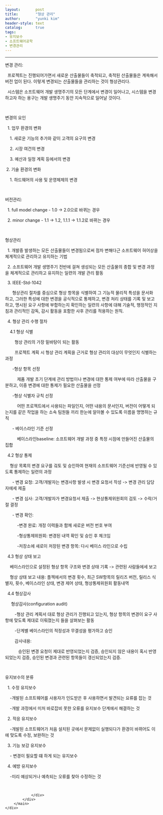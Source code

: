 ```yaml
---
layout:       post
title:        "형상 관리"
author:       "yunki kim"
header-style: text
catalog:      true
tags: 
- 유지보수
- 소프트웨어공학
- 변경관리
---
```


<head></head>
<body id="tt-body-page" class="">
<div id="wrap" class="wrap-right">
    <div id="container">
        <main class="main ">
            <div class="area-main">
                <div class="area-view">
                    <div class="article-header"></div>
                    <hr>
                    <div class="article-view">
                        <div class="contents_style">
                            <p>변경 관리:</p>
<p>&nbsp; 프로젝트는 진행되어가면서 새로운 산출물들이 축적되고, 축적된 산출물들은 계쏙해서 버전 업이 된다. 이렇게 변경되는 산출물들을 관리하는 것이 형상관리다.</p>
<p>&nbsp; 시스템은 소프트웨어 개발 생명주기의 모든 단계에서 변경이 일어나고, 시스템을 변경하고자 하는 용구는 개발 생명주기 동안 지속적으로 일어날 것이다.&nbsp;</p>
<p>&nbsp;</p>
<p>변경의 요인</p>
<p>&nbsp; 1. 업무 환경의 변화</p>
<p>&nbsp; &nbsp; 1. 새로운 기능의 추가와 같이 고객의 요구의 변경</p>
<p>&nbsp; &nbsp; 2. 시장 여건의 변경</p>
<p>&nbsp; &nbsp; 3. 예산과 일정 계획 등에서의 변경</p>
<p>&nbsp;2. 기술 환경의 변화</p>
<p>&nbsp; &nbsp; 1. 하드웨어의 사용 및 운영체제의 변경</p>
<p>&nbsp;</p>
<p>버전관리:</p>
<p>&nbsp; 1. full model change - 1.0 -&gt; 2.0으로 바뀌는 경우</p>
<p>&nbsp; 2. minor change - 1.1 -&gt; 1.2, 1.1.1 -&gt; 1.1.2로 바뀌는 경우&nbsp;</p>
<p>&nbsp;</p>
<p>형상관리</p>
<p>&nbsp; 1. 개발중 발생하는 모든 산출물들이 변경됨으로써 점차 변해다근 소프트웨어 혀어상을 체계적으로 관리하고 유지하는 기법</p>
<p>&nbsp; 2. 소프트웨어 개발 생명주기 전반에 걸쳐 생성되는 모든 산출물의 종합 및 변경 과정을 체계적으로 관리하고 유지하는 일련의 개발 관리 활동</p>
<p>&nbsp; 3. IEEE-Std-1042</p>
<p>&nbsp; &nbsp; &nbsp; 형상관리 절차를 중심으로 형상 항목을 식별하여 그 기능적 물리적 특성을 문서화 하고, 그러한 특성에 대한 변경을 공식적으로 통제하고, 변경 처리 상태를 기록 및 보고하고, 명시된 요구 사항에 부합하는지 확인하는 일련의 사항에 대해 기술적, 행정적인 지침과 관리적인 감독, 감시 활동을 포함한 사후 관리를 적용하는 원칙.</p>
<p>&nbsp; 4. 형상 관리 수행 절차</p>
<p>&nbsp; &nbsp; 4.1 형상 식별</p>
<p>&nbsp; &nbsp; &nbsp; &nbsp; 형상 관리의 가장 밑바탕이 되는 활동</p>
<p>&nbsp; &nbsp; &nbsp; &nbsp; 프로젝트 계획 시 형상 관리 계획을 근거로 형상 관리의 대상이 무엇인지 식별하는 과정</p>
<p>&nbsp; &nbsp; &nbsp; -형상 항목 선정</p>
<p>&nbsp; &nbsp; &nbsp; &nbsp; &nbsp; 제품 개발 초기 단계에 관리 방법이나 변경에 대한 통제 여부에 따라 산출물을 구분하고, 이중 변경에 대한 통제가 필요한 산출물을 선정</p>
<p>&nbsp; &nbsp; &nbsp; -형상 식별자 규칙 선정</p>
<p>&nbsp; &nbsp; &nbsp; &nbsp; &nbsp; 어떤 프로젝트에서 사용되는 파일인지, 어떤 내용의 문서인지, 버전이 어떻게 되는지를 같은 작업을 하는 소속 팀원들 끼리 한눈에 알아볼 수 있도록 이름을 명명하는 규칙</p>
<p>&nbsp; &nbsp; &nbsp; - 베이스라인 기준 선정</p>
<p>&nbsp; &nbsp; &nbsp; &nbsp; &nbsp; 베이스라인baseline: 소프트웨어 개발 과정 중 특정 시점에 만들어진 산출물의 집합</p>
<p><span style="letter-spacing: 0px;">&nbsp; 4.2 형상 통제</span></p>
<p><span style="letter-spacing: 0px;">&nbsp; &nbsp; 형상 목록의 변경 요구를 겈토 및 승인하여 현재의 소프트웨어 기준선에 반영될 수 있도록 통제하는 일련의 과정</span></p>
<p><span style="letter-spacing: 0px;">&nbsp; &nbsp; &nbsp; - 변경 요청: 고객/개발자는 변경사항 발생 시 변경 요청서 작성 -&gt; 변경 관리 담당자에세 제출</span></p>
<p><span style="letter-spacing: 0px;">&nbsp; &nbsp; &nbsp; - 변경 심사: 고객/개발자가 변경요청서 제출 -&gt; 현상통제위원회의 검토 -&gt; 수락/거절 결정 </span></p>
<p><span style="letter-spacing: 0px;">&nbsp; &nbsp; &nbsp; - 변경 확인:&nbsp;</span></p>
<p><span style="letter-spacing: 0px;">&nbsp; &nbsp; &nbsp; &nbsp; &nbsp; -변경 완료: 개정 이력들과 함께 새로운 버전 번호 부여</span></p>
<p><span style="letter-spacing: 0px;">&nbsp; &nbsp; &nbsp; &nbsp; &nbsp; -형상통제위원회: 변경된 내역 확인 및 승인 후 체크임</span></p>
<p><span style="letter-spacing: 0px;">&nbsp; &nbsp; &nbsp; &nbsp; &nbsp; -저장소에 새로이 저장된 변경 항목: 다시 베이스 라인으로 수립&nbsp;</span></p>
<p><span style="letter-spacing: 0px;">&nbsp; 4.3 형상 상태 보고</span></p>
<p><span style="letter-spacing: 0px;">&nbsp; &nbsp; 베이스라인으로 설정된 형상 항목 구조와 변경 상태 기록 -&gt; 관련된 사람들에세 보고</span></p>
<p><span style="letter-spacing: 0px;">&nbsp; &nbsp; 형상 상태 보고 내용: 플젝에서의 변경 횟수, 최근 SW항목의 릴리즈 버전, 릴리스 식별자, 횟수, 베이스라인 상태, 변경 제어 상태, 형상통제위원회 활동내역</span></p>
<p><span style="letter-spacing: 0px;">&nbsp; 4.4 형상감사</span></p>
<p><span style="letter-spacing: 0px;">&nbsp; &nbsp; &nbsp;형상감사(configuration audit)</span></p>
<p><span style="letter-spacing: 0px;">&nbsp; &nbsp; &nbsp; &nbsp; -형상 관리 계획서 대로 형상 관리가 진행되고 있는지, 형상 항목의 변경이 요구 사항에 맞도록 제대로 이뤄졌는지 들을 살펴보는 활동</span></p>
<p><span style="letter-spacing: 0px;">&nbsp; &nbsp; &nbsp; &nbsp; -단계별 베이스라인의 적정성과 무결성을 평가하고 승인</span></p>
<p><span style="letter-spacing: 0px;">&nbsp; &nbsp; &nbsp; &nbsp; 감사내용:</span></p>
<p><span style="letter-spacing: 0px;">&nbsp; &nbsp; &nbsp; &nbsp; &nbsp; &nbsp;승인된 변경 요청이 제대로 반영되었는지 검증, 승인되지 않은 내용이 혹시 반영되었는지 검증, 승인된 변경과 관련된 항목들이 갱신되었는지 검증.</span></p>
<p>&nbsp;</p>
<p><span style="letter-spacing: 0px;">유지보수의 분류</span></p>
<p><span style="letter-spacing: 0px;">&nbsp; 1. 수정 유지보수</span></p>
<p><span style="letter-spacing: 0px;">&nbsp; &nbsp; -개발된 소프트웨어를 사용자가 인도받은 후 사용하면서 발견되는 요류를 잡는 것</span></p>
<p><span style="letter-spacing: 0px;">&nbsp; &nbsp; -개발 과정에서 미처 바로잡비 못한 오류를 유지보수 단계에서 해결하는 것</span></p>
<p><span style="letter-spacing: 0px;">&nbsp; 2. 적응 유지보수</span></p>
<p><span style="letter-spacing: 0px;">&nbsp; &nbsp; -개발된 소프트웨어가 처음 설치된 곳에서 문제없이 실행되다가 환경이 바뀌어도 이에 맞도록 수정, 보완하는 것</span></p>
<p><span style="letter-spacing: 0px;">&nbsp; 3. 기능 보강 유지보수</span></p>
<p><span style="letter-spacing: 0px;">&nbsp; &nbsp; - 변경이 필요할 떄 하게 되는 유지보수</span></p>
<p><span style="letter-spacing: 0px;">&nbsp; 4. 예방 유지보수</span></p>
<p><span style="letter-spacing: 0px;">&nbsp; &nbsp; -미리 예상되거나 예측되는 오류를 찾아 수정하는 것</span></p>
                        </div>
                        <br>
                        <div class="tags"></div>
                    </div>
                    
                </div>
            </div>
        </main>
    </div>
</div>


</body>